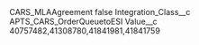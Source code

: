 <?xml version="1.0" encoding="UTF-8"?>
<CustomMetadata xmlns="http://soap.sforce.com/2006/04/metadata" xmlns:xsi="http://www.w3.org/2001/XMLSchema-instance" xmlns:xsd="http://www.w3.org/2001/XMLSchema">
    <label>CARS_MLAAgreement</label>
    <protected>false</protected>
    <values>
        <field>Integration_Class__c</field>
        <value xsi:type="xsd:string">APTS_CARS_OrderQueuetoESI</value>
    </values>
    <values>
        <field>Value__c</field>
        <value xsi:type="xsd:string">40757482,41308780,41841981,41841759</value>
    </values>
</CustomMetadata>
